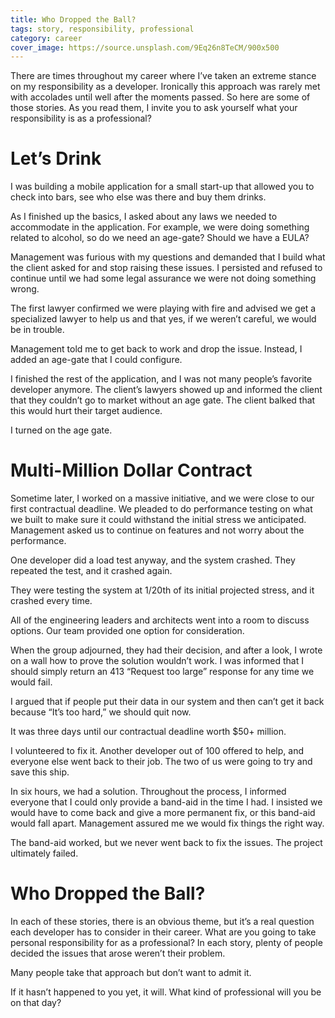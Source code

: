 ```yaml
---
title: Who Dropped the Ball?
tags: story, responsibility, professional
category: career
cover_image: https://source.unsplash.com/9Eq26n8TeCM/900x500
---
```

There are times throughout my career where I’ve taken an extreme stance on my responsibility as a developer. Ironically this approach was rarely met with accolades until well after the moments passed. So here are some of those stories. As you read them, I invite you to ask yourself what your responsibility is as a professional?

# Let’s Drink

I was building a mobile application for a small start-up that allowed you to check into bars, see who else was there and buy them drinks.

As I finished up the basics, I asked about any laws we needed to accommodate in the application. For example, we were doing something related to alcohol, so do we need an age-gate? Should we have a EULA?

Management was furious with my questions and demanded that I build what the client asked for and stop raising these issues. I persisted and refused to continue until we had some legal assurance we were not doing something wrong.

The first lawyer confirmed we were playing with fire and advised we get a specialized lawyer to help us and that yes, if we weren’t careful, we would be in trouble.

Management told me to get back to work and drop the issue. Instead, I added an age-gate that I could configure.

I finished the rest of the application, and I was not many people’s favorite developer anymore. The client’s lawyers showed up and informed the client that they couldn’t go to market without an age gate. The client balked that this would hurt their target audience.

I turned on the age gate.

# Multi-Million Dollar Contract

Sometime later, I worked on a massive initiative, and we were close to our first contractual deadline. We pleaded to do performance testing on what we built to make sure it could withstand the initial stress we anticipated. Management asked us to continue on features and not worry about the performance.

One developer did a load test anyway, and the system crashed. They repeated the test, and it crashed again.

They were testing the system at 1/20th of its initial projected stress, and it crashed every time.

All of the engineering leaders and architects went into a room to discuss options. Our team provided one option for consideration.

When the group adjourned, they had their decision, and after a look, I wrote on a wall how to prove the solution wouldn’t work. I was informed that I should simply return an 413 “Request too large” response for any time we would fail.

I argued that if people put their data in our system and then can’t get it back because “It’s too hard,” we should quit now.

It was three days until our contractual deadline worth $50+ million.

I volunteered to fix it. Another developer out of 100 offered to help, and everyone else went back to their job. The two of us were going to try and save this ship.

In six hours, we had a solution. Throughout the process, I informed everyone that I could only provide a band-aid in the time I had. I insisted we would have to come back and give a more permanent fix, or this band-aid would fall apart. Management assured me we would fix things the right way.

The band-aid worked, but we never went back to fix the issues. The project ultimately failed.

# Who Dropped the Ball?

In each of these stories, there is an obvious theme, but it’s a real question each developer has to consider in their career. What are you going to take personal responsibility for as a professional? In each story, plenty of people decided the issues that arose weren’t their problem. 

Many people take that approach but don’t want to admit it.

If it hasn’t happened to you yet, it will. What kind of professional will you be on that day?


